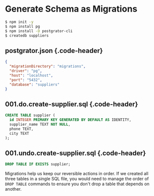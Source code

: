 # Generate Schema as Migrations

<div class='row'>
<div class='cell-4'>

```bash
$ npm init -y
$ npm install pg
$ npm install -D postgrator-cli
$ createdb suppliers
```

## postgrator.json {.code-header}
```json
{
  "migrationDirectory": "migrations",
  "driver": "pg",
  "host": "localhost",
  "port": "5432",
  "database": "suppliers"
}
```

## 001.do.create-supplier.sql {.code-header}
```sql
CREATE TABLE supplier (
  id INTEGER PRIMARY KEY GENERATED BY DEFAULT AS IDENTITY,
  supplier_name TEXT NOT NULL,
  phone TEXT,
  city TEXT
);
```

## 001.undo.create-supplier.sql {.code-header}
```sql
DROP TABLE IF EXISTS supplier;
```


</div>
<div class='cell-2 smallest'>

Migrations help us keep our reversible actions in order. If we created all three tables in a single SQL file, you would need to manage the order of `DROP TABLE` commands to ensure you don't drop a table that depends on another.

</div>
</div>


<style>
.code-header {
  font-size: 0.7em;
  font-style: italic; 
  margin-bottom: 0;
}
</style>
